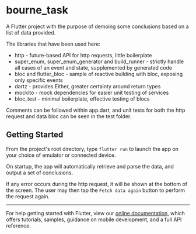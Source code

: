 # bourne_task

A Flutter project with the purpose of demoing some conclusions based on a list of data provided.

The libraries that have been used here:
* http - future-based API for http requests, little boilerplate
* super_enum, super_enum_generator and build_runner - strictly handle all cases of an event and state, supplemented by generated code
* bloc and flutter_bloc - sample of reactive building with bloc, exposing only specific events
* dartz - provides Either, greater certainty around return types
* mockito - mock dependencies for easier unit testing of services
* bloc_test - minimal boilerplate, effective testing of blocs

Comments can be followed within app.dart, and unit tests for both the http request and data bloc can be seen in the test folder.

## Getting Started

From the project's root directory, type `flutter run` to launch the app on your choice of emulator or connected device.

On startup, the app will automatically retrieve and parse the data, and output a set of conclusions.

If any error occurs during the http request, it will be shown at the bottom of the screen. The user may then tap the `Fetch data again` button to perform the request again.

---

For help getting started with Flutter, view our
[online documentation](https://flutter.dev/docs), which offers tutorials,
samples, guidance on mobile development, and a full API reference.
